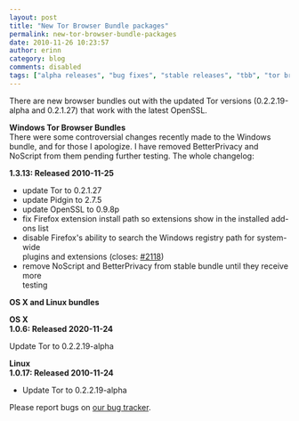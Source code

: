 ```yaml
---
layout: post
title: "New Tor Browser Bundle packages"
permalink: new-tor-browser-bundle-packages
date: 2010-11-26 10:23:57
author: erinn
category: blog
comments: disabled
tags: ["alpha releases", "bug fixes", "stable releases", "tbb", "tor browser bundle"]
---
```


There are new browser bundles out with the updated Tor versions (0.2.2.19-alpha and 0.2.1.27) that work with the latest OpenSSL.

**Windows Tor Browser Bundles**  
 There were some controversial changes recently made to the Windows bundle, and for those I apologize. I have removed BetterPrivacy and NoScript from them pending further testing. The whole changelog:

**1.3.13: Released 2010-11-25**

-   update Tor to 0.2.1.27
-   update Pidgin to 2.7.5
-   update OpenSSL to 0.9.8p
-   fix Firefox extension install path so extensions show in the installed add-ons list
-   disable Firefox's ability to search the Windows registry path for system-wide  
     plugins and extensions (closes: [\#2118](https://trac.torproject.org/projects/tor/ticket/2118))
-   remove NoScript and BetterPrivacy from stable bundle until they receive more  
     testing

**OS X and Linux bundles**

<!-- more -->

**OS X**  
 **1.0.6: Released 2020-11-24**

Update Tor to 0.2.2.19-alpha

**Linux**  
 **1.0.17: Released 2010-11-24**

-   Update Tor to 0.2.2.19-alpha

Please report bugs on [our bug tracker](https://trac.torproject.org/).
